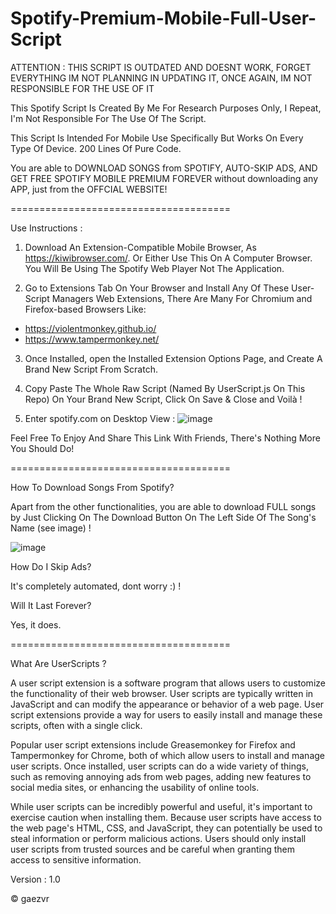 # Spotify-Premium-Mobile-Full-User-Script


ATTENTION : THIS SCRIPT IS OUTDATED AND DOESNT WORK, FORGET EVERYTHING IM NOT PLANNING IN UPDATING IT, ONCE AGAIN, IM NOT RESPONSIBLE FOR THE USE OF IT

This Spotify Script Is Created By Me For Research Purposes Only, I Repeat, I'm Not Responsible For The Use Of The Script. 

This Script Is Intended For Mobile Use Specifically But Works On Every Type Of Device. 200 Lines Of Pure Code.

You are able to DOWNLOAD SONGS from SPOTIFY, AUTO-SKIP ADS, AND GET FREE SPOTIFY MOBILE PREMIUM FOREVER without downloading any APP, just from the OFFCIAL WEBSITE!

======================================

Use Instructions : 

1. Download An Extension-Compatible Mobile Browser, As https://kiwibrowser.com/. Or Either Use This On A Computer Browser. You Will Be Using The Spotify Web Player Not The Application.

2. Go to Extensions Tab On Your Browser and Install Any Of These User-Script Managers Web Extensions, There Are Many For Chromium and Firefox-based Browsers Like:
- https://violentmonkey.github.io/
- https://www.tampermonkey.net/

3. Once Installed, open the Installed Extension Options Page, and Create A Brand New Script From Scratch.

4. Copy Paste The Whole Raw Script (Named By UserScript.js On This Repo) On Your Brand New Script, Click On Save & Close and Voilà !

5. Enter spotify.com on Desktop View : ![image](https://github.com/gaezvr/Spotify-Premium-Full-User-Script/assets/119749941/492391af-7579-44b8-af49-78ac1e9e4f5c)


Feel Free To Enjoy And Share This Link With Friends, There's Nothing More You Should Do!

======================================

How To Download Songs From Spotify?

Apart from the other functionalities, you are able to download FULL songs by Just Clicking On The Download Button On The Left Side Of The Song's Name (see image) !

![image](https://user-images.githubusercontent.com/119749941/234030551-9a0fc7cd-912f-4ce5-812c-f671871a413a.png)

How Do I Skip Ads?

It's completely automated, dont worry :) !

Will It Last Forever?

Yes, it does.

======================================

What Are UserScripts ?

A user script extension is a software program that allows users to customize the functionality of their web browser. User scripts are typically written in JavaScript and can modify the appearance or behavior of a web page. User script extensions provide a way for users to easily install and manage these scripts, often with a single click.

Popular user script extensions include Greasemonkey for Firefox and Tampermonkey for Chrome, both of which allow users to install and manage user scripts. Once installed, user scripts can do a wide variety of things, such as removing annoying ads from web pages, adding new features to social media sites, or enhancing the usability of online tools.

While user scripts can be incredibly powerful and useful, it's important to exercise caution when installing them. Because user scripts have access to the web page's HTML, CSS, and JavaScript, they can potentially be used to steal information or perform malicious actions. Users should only install user scripts from trusted sources and be careful when granting them access to sensitive information.

Version : 1.0

 © gaezvr
